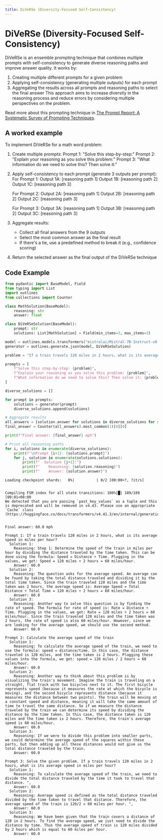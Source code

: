 ```yaml
---
title: DiVeRSe (Diversity-Focused Self-Consistency)
---
```


# DiVeRSe (Diversity-Focused Self-Consistency)


DiVeRSe is an ensemble prompting technique that combines multiple prompts with self-consistency to generate diverse reasoning paths and improve answer quality. It works by:
1. Creating multiple different prompts for a given problem
2. Applying self-consistency (generating multiple outputs) for each prompt
3. Aggregating the results across all prompts and reasoning paths to select the final answer
This approach aims to increase diversity in the reasoning process and reduce errors by considering multiple perspectives on the problem.

Read more about this prompting technique in [The Prompt Report: A Systematic Survey of Prompting Techniques](https://arxiv.org/abs/2406.06608).

## A worked example


To implement DiVeRSe for a math word problem:

1. Create multiple prompts:
   Prompt 1: "Solve this step-by-step:"
   Prompt 2: "Explain your reasoning as you solve this problem:"
   Prompt 3: "What information do we need to solve this? Then solve it:"

2. Apply self-consistency to each prompt (generate 3 outputs per prompt):
   For Prompt 1:
     Output 1A: [reasoning path 1]
     Output 1B: [reasoning path 2]
     Output 1C: [reasoning path 3]

   For Prompt 2:
     Output 2A: [reasoning path 1]
     Output 2B: [reasoning path 2]
     Output 2C: [reasoning path 3]

   For Prompt 3:
     Output 3A: [reasoning path 1]
     Output 3B: [reasoning path 2]
     Output 3C: [reasoning path 3]

3. Aggregate results:
   - Collect all final answers from the 9 outputs
   - Select the most common answer as the final result
   - If there's a tie, use a predefined method to break it (e.g., confidence scoring)

4. Return the selected answer as the final output of the DiVeRSe technique

## Code Example





```python
from pydantic import BaseModel, Field
from typing import List
import outlines
from collections import Counter

class MathSolution(BaseModel):
    reasoning: str
    answer: float

class DiVeRSeSolution(BaseModel):
    prompt: str
    solutions: List[MathSolution] = Field(min_items=3, max_items=3)

model = outlines.models.transformers("mistralai/Mistral-7B-Instruct-v0.1", device="cuda")
generator = outlines.generate.json(model, DiVeRSeSolution)

problem = "If a train travels 120 miles in 2 hours, what is its average speed in miles per hour?"

prompts = [
    f"Solve this step-by-step: {problem}",
    f"Explain your reasoning as you solve this problem: {problem}",
    f"What information do we need to solve this? Then solve it: {problem}"
]

diverse_solutions = []

for prompt in prompts:
    solutions = generator(prompt)
    diverse_solutions.append(solutions)

# Aggregate results
all_answers = [solution.answer for solutions in diverse_solutions for solution in solutions.solutions]
final_answer = Counter(all_answers).most_common(1)[0][0]

print(f"Final answer: {final_answer} mph")

# Print all reasoning paths
for i, solutions in enumerate(diverse_solutions):
    print(f"\nPrompt {i+1}: {solutions.prompt}")
    for j, solution in enumerate(solutions.solutions):
        print(f"  Solution {j+1}:")
        print(f"    Reasoning: {solution.reasoning}")
        print(f"    Answer: {solution.answer}")
```


    Loading checkpoint shards:   0%|          | 0/2 [00:00<?, ?it/s]


    Compiling FSM index for all state transitions: 100%|█| 189/189 [00:01<00:00
    We detected that you are passing `past_key_values` as a tuple and this is deprecated and will be removed in v4.43. Please use an appropriate `Cache` class (https://huggingface.co/docs/transformers/v4.41.3/en/internal/generation_utils#transformers.Cache)


    Final answer: 60.0 mph

    Prompt 1: If a train travels 120 miles in 2 hours, what is its average speed in miles per hour?
      Solution 1:
        Reasoning: Step 1: Determine the speed of the train in miles per hour by dividing the distance traveled by the time taken. This can be done using the formula: Speed = Distance ÷ Time. Plugging in the values, we get: Speed = 120 miles ÷ 2 hours = 60 miles/hour.
        Answer: 60.0
      Solution 2:
        Reasoning: The question asks for the average speed. An average can be found by taking the total distance traveled and dividing it by the total time taken. Since the train traveled 120 miles and the time taken was 2 hours, the average speed is: Average Speed = Total Distance ÷ Total Time = 120 miles ÷ 2 hours = 60 miles/hour.
        Answer: 60.0
      Solution 3:
        Reasoning: Another way to solve this question is by finding the rate of speed. The formula for rate of speed is: Rate = Distance ÷ Time. Plugging in the values, we get: Rate = 120 miles ÷ 2 hours = 60 miles/hour. Since the train traveled 120 miles and the time taken was 2 hours, the rate of speed is also 60 miles/hour. However, since we are looking for the average speed, we should use the second method.
        Answer: 60.0

    Prompt 2: Calculate the average speed of the train
      Solution 1:
        Reasoning: To calculate the average speed of the train, we need to use the formula: speed = distance/time. In this case, the distance traveled is 120 miles, and the time taken is 2 hours. Plugging these values into the formula, we get: speed = 120 miles / 2 hours = 60 miles/hour.
        Answer: 60.0
      Solution 2:
        Reasoning: Another way to think about this problem is by visualizing the train's movement. Imagine the train is traveling on a straight, flat track with two bicycles next to it. The first bicycle represents speed (because it measures the rate at which the bicycle is moving), and the second bicycle represents distance (because it measures the distance between two points). The train will be moving at a constant speed and distance, meaning it will take the same amount of time to travel the same distance. So if we measure the distance traveled by the train we can determine its speed by dividing the distance by the time taken. In this case, the distance taken is 120 miles and the time taken is 2 hours. Therefore, the train's average speed is 60 miles/hour.
        Answer: 60.0
      Solution 3:
        Reasoning: If we were to divide this problem into smaller parts, we could determine the average speed of the squares within these parts, but then adding up all these distances would not give us the total distance traveled by the train.
        Answer: 60.0

    Prompt 3: Solve the given problem. If a train travels 120 miles in 2 hours, what is its average speed in miles per hour?
      Solution 1:
        Reasoning: To calculate the average speed of the train, we need to divide the total distance traveled by the time it took to travel that distance. ",
        Answer: 60.0
      Solution 2:
        Reasoning: Average speed is defined as the total distance traveled divided by the time taken to travel that distance. Therefore, the average speed of the train is 120/2 = 60 miles per hour. ",
        Answer: 60.0
      Solution 3:
        Reasoning: We have been given that the train covers a distance of 120 in 2 hours. To find the average speed, we just need to divide the distance by time. Thus the average speed of train is 120 miles divided by 2 hours which is equal to 60 miles per hour.
        Answer: 60.0
